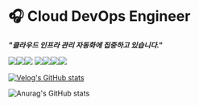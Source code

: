 # 🎧 Cloud DevOps Engineer

***"클라우드 인프라 관리 자동화에 집중하고 있습니다."***

<img src="https://img.shields.io/badge/Terraform-3DDC84?style=flat-square&logo=Terraform&logoColor=7B42BC"><img src="https://img.shields.io/badge/Consul-3DDC84?style=flat-square&logo=Consul&logoColor=F24C53"><img src="https://img.shields.io/badge/Docker-3DDC84?style=flat-square&logo=Docker&logoColor=2496ED">
<img src="https://img.shields.io/badge/Kubernetes-3DDC84?style=flat-square&logo=Kubernetes&logoColor=326CE5"/><img src="https://img.shields.io/badge/AWS-3DDC84?style=flat-square&logo=Amazon AWS&logoColor=232F3E"><img src="https://img.shields.io/badge/Azure-3DDC84?style=flat-square&logo=Microsoft Azure&logoColor=0078D4"><img src="https://img.shields.io/badge/Kafka-3DDC84?style=flat-square&logo=Apache Kafka&logoColor=231F20">


[![Velog's GitHub stats](https://velog-readme-stats.vercel.app/api?name=orpsh1941&color=dark)](https://velog.io/@orpsh1941/Azure-Landing-Zone)

![Anurag's GitHub stats](https://github-readme-stats.vercel.app/api?username=ShinhyeongPark&show_icons=true&theme=vue-dark)
